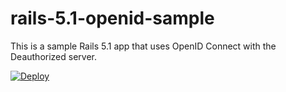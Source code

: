 # rails-5.1-openid-sample
This is a sample Rails 5.1 app that uses OpenID Connect with the Deauthorized server. 

[![Deploy](https://www.herokucdn.com/deploy/button.svg)](https://heroku.com/deploy)
